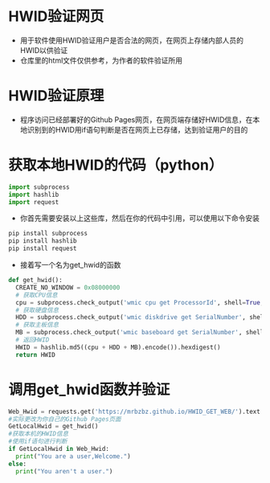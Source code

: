 # HWID验证网页
* 用于软件使用HWID验证用户是否合法的网页，在网页上存储内部人员的HWID以供验证
* 仓库里的html文件仅供参考，为作者的软件验证所用
# HWID验证原理
* 程序访问已经部署好的Github Pages网页，在网页端存储好HWID信息，在本地识别到的HWID用if语句判断是否在网页上已存储，达到验证用户的目的
# 获取本地HWID的代码（python）
```python
import subprocess
import hashlib
import request
```
* 你首先需要安装以上这些库，然后在你的代码中引用，可以使用以下命令安装
```python
pip install subprocess
pip install hashlib
pip install request
```
* 接着写一个名为get_hwid的函数
```python
def get_hwid():
  CREATE_NO_WINDOW = 0x08000000
  # 获取CPU信息
  cpu = subprocess.check_output('wmic cpu get ProcessorId', shell=True, creationflags=CREATE_NO_WINDOW).decode().split('\n')[1].strip()
  # 获取硬盘信息
  HDD = subprocess.check_output('wmic diskdrive get SerialNumber', shell=True, creationflags=CREATE_NO_WINDOW).decode().split('\n')[1].strip()
  # 获取主板信息
  MB = subprocess.check_output('wmic baseboard get SerialNumber', shell=True, creationflags=CREATE_NO_WINDOW).decode().split('\n')[1].strip()
  # 返回HWID
  HWID = hashlib.md5((cpu + HDD + MB).encode()).hexdigest()
  return HWID
```
# 调用get_hwid函数并验证
```python
Web_Hwid = requests.get('https://mrbzbz.github.io/HWID_GET_WEB/').text
#实际更改为你自己的Github Pages页面
GetLocalHwid = get_hwid()
#获取本机的HWID信息
#使用if语句进行判断
if GetLocalHwid in Web_Hwid:
  print("You are a user,Welcome.")
else:
  print("You aren't a user.")
```
